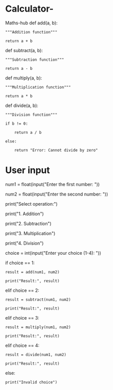# Calculator-
Maths-hub
def add(a, b):

    """Addition function"""

    return a + b

def subtract(a, b):

    """Subtraction function"""

    return a - b

def multiply(a, b):

    """Multiplication function"""

    return a * b

def divide(a, b):

    """Division function"""

    if b != 0:

        return a / b

    else:

        return "Error: Cannot divide by zero"

# User input

num1 = float(input("Enter the first number: "))

num2 = float(input("Enter the second number: "))

print("Select operation:")

print("1. Addition")

print("2. Subtraction")

print("3. Multiplication")

print("4. Division")

choice = int(input("Enter your choice (1-4): "))

if choice == 1:

    result = add(num1, num2)

    print("Result:", result)

elif choice == 2:

    result = subtract(num1, num2)

    print("Result:", result)

elif choice == 3:

    result = multiply(num1, num2)

    print("Result:", result)

elif choice == 4:

    result = divide(num1, num2)

    print("Result:", result)

else:

    print("Invalid choice")

